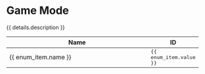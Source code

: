 <script setup>
import { data } from './enums.data.ts';

const details = data.game_mode
</script>

<style>
.selectable-group {
    user-select: all;
    font-family: monospace
}
</style>

# Game Mode

{{ details.description }}

<table>
    <thead>
        <th style="width:100%">Name</th>
        <th>ID</th>
    </thead>
    <tbody>
        <tr v-for="(enum_item, index) in details.list" :key="index">
            <td>{{ enum_item.name }}</td>
            <td><Badge class="selectable-group" type="tip">{{ enum_item.value }}</Badge></td>
        </tr>
    </tbody>
</table>